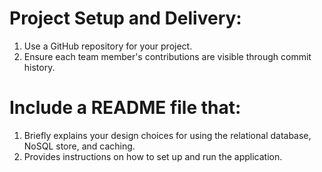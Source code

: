 # Project Setup and Delivery:

1. Use a GitHub repository for your project.
2. Ensure each team member's contributions are visible through commit history.
# Include a README file that:
1. Briefly explains your design choices for using the relational database, NoSQL store, and caching.
2. Provides instructions on how to set up and run the application.